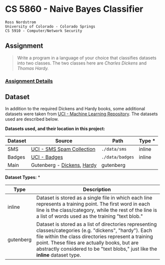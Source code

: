 CS 5860 - Naive Bayes Classifier
================================

    Ross Nordstrom
    University of Colorado - Colorado Springs
    CS 5910 - Computer/Network Security

## Assignment
 > Write a program in a language of your choice that classifies datasets into two classes. The two classes
here are _Charles Dickens_ and _Thomas Hardy._

### [Assignment Details](./ASSIGNMENT.pdf)

## Dataset
In addition to the required Dickens and Hardy books, some additional datasets were taken from [UCI - Machine Learning Repository](https://archive.ics.uci.edu/ml/datasets.html). The datasets used are described below.

**Datasets used, and their location in this project:**

**Dataset** | **Source** | **Path** | **Type** *
---|---|---|---
SMS | [UCI - SMS Spam Collection](https://archive.ics.uci.edu/ml/datasets/SMS+Spam+Collection) | `./data/sms` | inline
Badges | [UCI - Badges](https://archive.ics.uci.edu/ml/datasets/Badges) | `./data/badges` | inline
Main | Gutenberg - [Dickens](http://www.gutenberg.org/ebooks/author/37), [Hardy](http://www.gutenberg.org/ebooks/author/23) | gutenberg

**Dataset Types:** *

**Type** | **Description**
---|---
inline | Dataset is stored as a single file in which each line represents a training point. The first word in each line is the class/category, while the rest of the line is a list of words used as the training "text blob."
gutenberg | Dataset is stored as a list of directories representing classes/categories (e.g. "dickens", "hardy"). Each file within the class directories represent a training point. These files are actually books, but are abstractly considered to be "text blobs," just like the **inline** dataset type.
